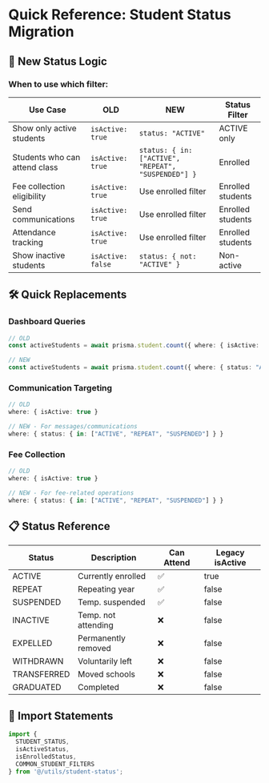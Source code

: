 # Quick Reference: Student Status Migration

## 🎯 New Status Logic

### When to use which filter:

| Use Case | OLD | NEW | Status Filter |
|----------|-----|-----|---------------|
| Show only active students | `isActive: true` | `status: "ACTIVE"` | ACTIVE only |
| Students who can attend class | `isActive: true` | `status: { in: ["ACTIVE", "REPEAT", "SUSPENDED"] }` | Enrolled |
| Fee collection eligibility | `isActive: true` | Use enrolled filter | Enrolled students |
| Send communications | `isActive: true` | Use enrolled filter | Enrolled students |
| Attendance tracking | `isActive: true` | Use enrolled filter | Enrolled students |
| Show inactive students | `isActive: false` | `status: { not: "ACTIVE" }` | Non-active |

## 🛠️ Quick Replacements

### Dashboard Queries
```typescript
// OLD
const activeStudents = await prisma.student.count({ where: { isActive: true } });

// NEW  
const activeStudents = await prisma.student.count({ where: { status: "ACTIVE" } });
```

### Communication Targeting
```typescript
// OLD
where: { isActive: true }

// NEW - For messages/communications
where: { status: { in: ["ACTIVE", "REPEAT", "SUSPENDED"] } }
```

### Fee Collection
```typescript
// OLD
where: { isActive: true }

// NEW - For fee-related operations
where: { status: { in: ["ACTIVE", "REPEAT", "SUSPENDED"] } }
```

## 📋 Status Reference

| Status | Description | Can Attend | Legacy isActive |
|--------|-------------|------------|-----------------|
| ACTIVE | Currently enrolled | ✅ | true |
| REPEAT | Repeating year | ✅ | false |
| SUSPENDED | Temp. suspended | ✅ | false |
| INACTIVE | Temp. not attending | ❌ | false |
| EXPELLED | Permanently removed | ❌ | false |
| WITHDRAWN | Voluntarily left | ❌ | false |
| TRANSFERRED | Moved schools | ❌ | false |
| GRADUATED | Completed | ❌ | false |

## 🚀 Import Statements

```typescript
import { 
  STUDENT_STATUS, 
  isActiveStatus, 
  isEnrolledStatus, 
  COMMON_STUDENT_FILTERS 
} from '@/utils/student-status';
```